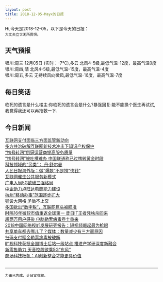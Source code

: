 ```yaml
---
layout: post
title: 2018-12-05-Mayx的日报
---
```


Hi,今天是2018-12-05，以下是今天的日报：<br><small>
大丈夫立世无所畏惧。</small><!--more-->
## 天气预报
银川:周三 12月05日 (实时：-7℃),多云 北风4-5级,最低气温-12度，最高气温0度<br>银川:周四,晴 北风4-5级,最低气温-15度，最高气温-4度<br>银川:周五,多云 无持续风向微风,最低气温-16度，最高气温-7度
## 每日笑话
临死的遗言是什么楼主:你临死的遗言会是什么?暴强回复:能不能换个医生再试试,我觉得我还可以再抢救一下.

## 今日新闻

[互联网支付面临三方面监管新动向](http://it.people.com.cn/n1/2018/1205/c1009-30443602.html)   
[多方共治破解互联网新技术冲击下知识产权保护](http://it.people.com.cn/n1/2018/1205/c1009-30443612.html)   
[“携号转网”倒逼运营商提高服务质量](http://it.people.com.cn/n1/2018/1205/c1009-30443606.html)   
[“携号转网”被吐槽难办 中国联通称已过携转黄金时段](http://it.people.com.cn/n1/2018/1205/c1009-30443462.html)   
[科技领域的“另类”： 丹·舒尔曼](http://it.people.com.cn/n1/2018/1205/c1009-30443383.html)   
[人民日报海外版：做“爆款”不是捞“快钱”](http://it.people.com.cn/n1/2018/1205/c1009-30443382.html)   
[互联网催生公共服务新模式](http://it.people.com.cn/n1/2018/1205/c1009-30443381.html)   
[广电入局5G欲破三强格局](http://it.people.com.cn/n1/2018/1205/c1009-30443310.html)   
[中企助力卢旺达电商能力建设](http://it.people.com.cn/n1/2018/1205/c1009-30443291.html)   
[杭州“移动办事”范围逐步扩大](http://it.people.com.cn/n1/2018/1205/c1009-30443263.html)   
[铺设大网格 矛盾不上交](http://it.people.com.cn/n1/2018/1205/c1009-30443277.html)   
[多国欲出“数字税”，互联网巨头被瞄准](http://it.people.com.cn/n1/2018/1205/c1009-30443210.html)   
[时隔16年微软市值重返全球第一 昔日IT王者凭啥杀回来](http://it.people.com.cn/n1/2018/1205/c1009-30443216.html)   
[超两万用户感染 电脑勒索病毒卷土重来](http://it.people.com.cn/n1/2018/1205/c1009-30443245.html)   
[2018中国网络视听发展研究报告：短视频崛起最为抢眼](http://it.people.com.cn/n1/2018/1205/c1009-30442924.html)   
[共享单车都去哪儿了？媒体：数量减少有三方面原因](http://it.people.com.cn/n1/2018/1205/c1009-30442907.html)   
[扫码支付赎金勒索病毒被破解](http://it.people.com.cn/n1/2018/1205/c1009-30443122.html)   
[旷视科技获批全国博士后站一级站点 推进产学研深度新融合](http://it.people.com.cn/n1/2018/1204/c1009-30442722.html)   
[新零售助力 天音控股欲乘5G“东风”](http://it.people.com.cn/n1/2018/1204/c1009-30442719.html)   
[商汤科技杨帆：AI创新整合才能更具价值](http://it.people.com.cn/n1/2018/1204/c1009-30442720.html)   
<br />

***

<small>力田已告成，计日宜收藏。</small>
